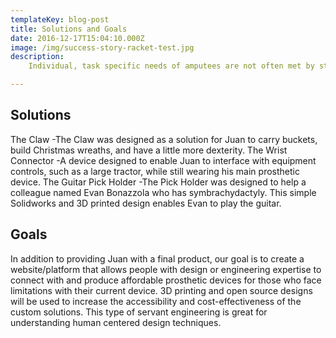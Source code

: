 ```yaml
---
templateKey: blog-post
title: Solutions and Goals
date: 2016-12-17T15:04:10.000Z
image: /img/success-story-racket-test.jpg
description:
    Individual, task specific needs of amputees are not often met by standard prosthetic devices. There is a need for inexpensive, easily accessible, and customizable prosthetic solutions to help people accomplish their unique goals and aspirations.

---
```





## Solutions

The Claw
-The Claw was designed as a solution for Juan to carry buckets, build Christmas wreaths, and have a little more dexterity.
The Wrist Connector
-A device designed to enable Juan to interface with equipment controls, such as a large tractor, while still wearing his main prosthetic device.
The Guitar Pick Holder
-The Pick Holder was designed to help a colleague named Evan Bonazzola who has symbrachydactyly. This simple Solidworks and 3D printed design enables Evan to play the guitar.

## Goals

In addition to providing Juan with a final product, our goal is to create a website/platform that allows people with design or engineering expertise to connect with and produce affordable prosthetic devices for those who face limitations with their current device. 3D printing and open source designs will be used to increase the accessibility and cost-effectiveness of the custom solutions. This type of servant engineering is great for understanding human centered design techniques.
